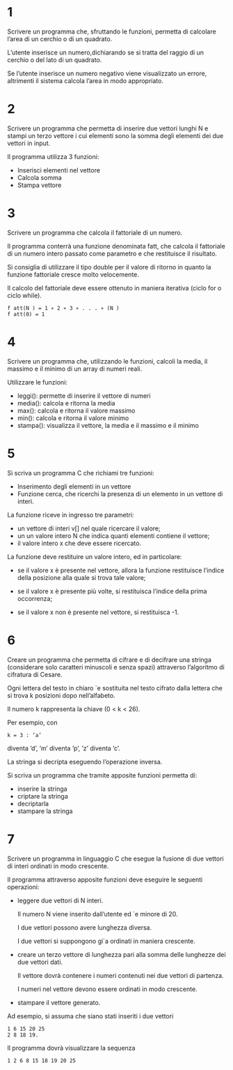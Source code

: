 # 1 
Scrivere un programma che, sfruttando le funzioni, permetta di calcolare l’area di un cerchio o di un quadrato. 

L’utente inserisce un numero,dichiarando se si tratta del raggio di un cerchio o del lato di un quadrato.

Se l’utente inserisce un numero negativo viene visualizzato un errore, altrimenti il sistema calcola l’area in modo appropriato.

# 2
Scrivere un programma che permetta di inserire due vettori lunghi N e stampi un terzo vettore i cui elementi sono la somma degli elementi dei
due vettori in input. 

Il programma utilizza 3 funzioni:
- Inserisci elementi nel vettore
- Calcola somma
- Stampa vettore

# 3
Scrivere un programma che calcola il fattoriale di un numero. 

Il programma conterrà una funzione denominata fatt, che calcola il fattoriale di un numero intero passato come parametro e che restituisce il risultato.

Si consiglia di utilizzare il tipo double per il valore di ritorno in quanto la funzione fattoriale cresce molto velocemente.

Il calcolo del fattoriale deve essere ottenuto in maniera iterativa (ciclo for o ciclo while).

    f att(N ) = 1 ∗ 2 ∗ 3 ∗ . . . ∗ (N )
    f att(0) = 1

# 4 
Scrivere un programma che, utilizzando le funzioni, calcoli la media, il massimo e il minimo di un array di numeri reali.

Utilizzare le funzioni:

- leggi(): permette di inserire il vettore di numeri
- media(): calcola e ritorna la media
- max(): calcola e ritorna il valore massimo
- min(): calcola e ritorna il valore minimo
- stampa(): visualizza il vettore, la media e il massimo e il minimo

# 5
Si scriva un programma C che richiami tre funzioni:

- Inserimento degli elementi in un vettore
- Funzione cerca, che ricerchi la presenza di un elemento in un vettore di interi.

La funzione riceve in ingresso tre parametri:

- un vettore di interi v[] nel quale ricercare il valore;
- un un valore intero N che indica quanti elementi contiene il vettore;
- il valore intero x che deve essere ricercato.

La funzione deve restituire un valore intero, ed in particolare:

- se il valore x è presente nel vettore, allora la funzione restituisce
l’indice della posizione alla quale si trova tale valore;

- se il valore x è presente più volte, si restituisca l’indice della
prima occorrenza;

- se il valore x non è presente nel vettore, si restituisca -1.

# 6 
Creare un programma che permetta di cifrare e di decifrare una stringa (considerare solo caratteri minuscoli e senza spazi) attraverso l’algoritmo
di cifratura di Cesare.

Ogni lettera del testo in chiaro `e sostituita nel testo cifrato dalla lettera che si trova k posizioni dopo nell’alfabeto. 

Il numero k rappresenta la chiave (0 < k < 26). 

Per esempio, con 

    k = 3 : ’a’
    
diventa ’d’, ’m’ diventa ’p’, ’z’ diventa ’c’. 

La stringa si decripta eseguendo l’operazione inversa. 

Si scriva un programma che tramite apposite funzioni
permetta di:
- inserire la stringa
- criptare la stringa
- decriptarla
- stampare la stringa

# 7 
Scrivere un programma in linguaggio C che esegue la fusione di due vettori di interi ordinati in modo crescente. 

Il programma attraverso apposite funzioni deve eseguire le seguenti operazioni:

- leggere due vettori di N interi. 

  Il numero N viene inserito dall’utente ed `e minore di 20. 
  
  I due vettori possono avere lunghezza diversa. 
  
  I due vettori si suppongono gi`a ordinati in maniera crescente.
  
- creare un terzo vettore di lunghezza pari alla somma delle lunghezze dei due vettori dati. 

  Il vettore dovrà contenere i numeri contenuti nei due vettori di partenza. 
  
  I numeri nel vettore devono essere ordinati in modo crescente.
  
- stampare il vettore generato.

Ad esempio, si assuma che siano stati inseriti i due vettori

    1 6 15 20 25
    2 8 18 19.
    
Il programma dovrà visualizzare la sequenza 

    1 2 6 8 15 18 19 20 25
